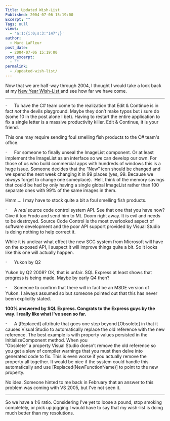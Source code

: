 ```yaml
---
Title: Updated Wish-List
Published: 2004-07-06 15:19:00
Excerpt: ""
Tags: null
views:
  - 'a:1:{i:0;s:3:"147";}'
author:
  - Marc LaFleur
post_date:
  - 2004-07-06 15:19:00
post_excerpt:
  - ""
permalink:
  - /updated-wish-list/
---
```

<p>Now that we are half-way through 2004,&nbsp;I thought I would take a look back at my <a href="http://weblogs.asp.net/mlafleur/archive/2004/01/04/47472.aspx">New Year Wish-List </a>and see how far we have come. </p>
<p dir=ltr><font color=#006400></font><font face=Symbol size=3><span><span>
<hr id=null/>
&#183;<font face="Times New Roman" size=1><span>&nbsp;&nbsp;&nbsp;&nbsp;&nbsp;&nbsp;&nbsp;&nbsp; </span></font></span></span></font>To have the C# team come to the realization that Edit &amp; Continue is in fact <i><span>not</span></i> the devils playground. Maybe they don&#8217;t make typos but <i><span>I</span></i> sure do (some 10 in the post alone I bet). Having to restart the entire application to fix a single letter is a massive productivity killer. Edit &amp; Continue, it is your friend.</p>
<p dir=ltr>This one may require sending foul smelling fish products to the C# team's office. </p>
<p dir=ltr></p>
<p dir=ltr><font color=#006400></font><font face=Symbol size=3><span><span>&#183;<font face="Times New Roman" size=1><span>&nbsp;&nbsp;&nbsp;&nbsp;&nbsp;&nbsp;&nbsp;&nbsp; </span></font></span></span></font>For someone to finally unseal the ImageList component. Or at least implement the ImageList as an interface so we can develop our own. For those of us who build commercial apps with hundreds of windows this is a huge issue. Someone decides that the &#8220;New&#8221; icon should be changed and we spend the next week changing it in 99 places (yes, 99. Because we <i><span>always</span></i> forget to change one someplace).&nbsp; Hell, think of the memory savings that could be had by only having a single global ImageList rather than 100 separate ones with 99% of the same images in them.</p>
<p dir=ltr>Hmm.... I may have to stock quite a bit a foul smelling fish products.</p>
<p dir=ltr></p>
<p dir=ltr><font color=#006400></font><font face=Symbol size=3><span><span>&#183;<font face="Times New Roman" size=1><span>&nbsp;&nbsp;&nbsp;&nbsp;&nbsp;&nbsp;&nbsp;&nbsp; </span></font></span></span></font>A <i><span>real</span></i> source code control system API. See that one that you have now? Give it too Frodo and send him to Mt. Doom right away. It is evil and needs to be destroyed. Source Code Control is the most overlooked aspect of software development and the poor API support provided by Visual Studio is doing nothing to help correct it. </p>
<p dir=ltr>While it is unclear what effect the new SCC system from Microsoft will have on the exposed API, I suspect it will improve things quite a bit. So it looks like this one will actually happen.</p>
<p dir=ltr></p>
<p dir=ltr><font color=#006400></font><font face=Symbol size=3><span><span>&#183;<font face="Times New Roman" size=1><span>&nbsp;&nbsp;&nbsp;&nbsp;&nbsp;&nbsp;&nbsp;&nbsp; </span></font></span></span></font>Yukon by Q2</p>
<p dir=ltr>Yukon by Q2 2008? OK, that is unfair. SQL Express at least shows that progress is being made. Maybe by early Q4 then?</p>
<p dir=ltr></p>
<p dir=ltr><font color=#006400></font><font face=Symbol size=3><span><span>&#183;<font face="Times New Roman" size=1><span>&nbsp;&nbsp;&nbsp;&nbsp;&nbsp;&nbsp;&nbsp;&nbsp; </span></font></span></span></font>Someone to confirm that there will in fact be an MSDE version of Yukon. I always assumed so but someone pointed out that this has never been explicitly stated.</p>
<p dir=ltr><strong>100% answered by SQL Express. Congrats to the Express guys by the way. I really like what I've seen so far.</strong></p>
<p dir=ltr></p>
<p dir=ltr><font color=#006400></font><font face=Symbol size=3><span><span>&#183;<font face="Times New Roman" size=1><span>&nbsp;&nbsp;&nbsp;&nbsp;&nbsp;&nbsp;&nbsp;&nbsp; </span></font></span></span></font>A [Replaced] attribute that goes one step beyond [Obsolete] in that it causes Visual Studio to automatically replace the old reference with the new reference. The best example is with property values persisted in the InitializeComponent method. When you <br />&#8221;Obsolete&#8221; a property Visual Studio doesn&#8217;t remove the old reference so you get a slew of compiler warnings that you must then delve into generated code to fix. This is even worse if you actually remove the property all together. It would be nice if the system could handle this automatically and use [Replaced(NewFunctionName)] to point to the new property. </p>
<p dir=ltr>No idea. Someone hinted to me back in February that an answer to this problem was coming with VS 2005, but I've not seen it. </p>
<p>
<hr id=null/>
So we have a 1:6 ratio. Considering I've yet to loose a pound, stop smoking completely, or pick up jogging I would have to say that my wish-list is doing much better than my resolutions. </p>